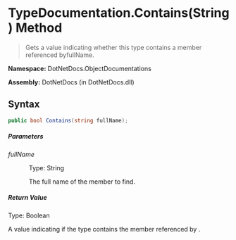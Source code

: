 # TypeDocumentation.Contains(String) Method
> Gets a value indicating whether this type contains a member referenced byfullName.

**Namespace:** DotNetDocs.ObjectDocumentations

**Assembly:** DotNetDocs (in DotNetDocs.dll)
## Syntax
```csharp
public bool Contains(string fullName);
```
##### Parameters
*fullName*

&nbsp;&nbsp;&nbsp;&nbsp;&nbsp;&nbsp;&nbsp;&nbsp;&nbsp;&nbsp;&nbsp;&nbsp;Type: String

&nbsp;&nbsp;&nbsp;&nbsp;&nbsp;&nbsp;&nbsp;&nbsp;&nbsp;&nbsp;&nbsp;&nbsp;The full name of the member to find.


##### Return Value
Type: Boolean

A value indicating if the type contains the member referenced by .

